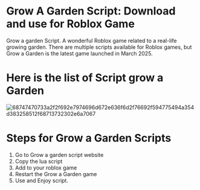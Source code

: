 # Grow A Garden Script: Download and use for Roblox Game
Grow a garden Script. A wonderful Roblox game related to a real-life growing garden.
There are multiple scripts available for Roblox games, but Grow a Garden is the latest game launched in March 2025. 

# Here is the list of Script grow a Garden
![68747470733a2f2f692e7974696d672e636f6d2f76692f594775494a354d383258512f68713732302e6a7067](https://github.com/user-attachments/assets/155546e0-b681-4955-867a-2fbe49419686)

# Steps for Grow a Garden Scripts
1. Go to Grow a garden script website
2. Copy the lua script
3. Add to your roblox game
4. Restart the Grow a Garden game
5. Use and Enjoy script.
